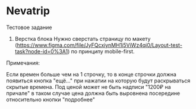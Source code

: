 # Nevatrip
Тестовое задание

1. Верстка блока
Нужно сверстать страницу по макету (https://www.figma.com/file/JyFQcxiynMH1i5ViWz4qi0/Layout-test-task?node-id=0%3A1) по принципу mobile-first.

Примечания:

Если времен больше чем на 1 строчку, то в конце строчки должна появиться кнопка "ещё..." при нажатии на которую будут раскрываться скрытые времена.
Под ценой может не быть надписи "1200₽ на причале" в таком случае цена должна быть выровнена посередине относительно кнопки "подробнее"
